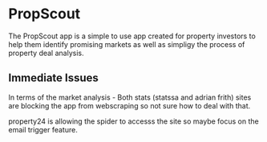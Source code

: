 # PropScout

The PropScout app is a simple to use app created for property investors to help them identify promising markets as well as simpligy the process of property deal analysis.

## Immediate Issues

In terms of the market analysis - Both stats (statssa and adrian frith) sites are blocking the app from webscraping so not sure how to deal with that.

property24 is allowing the spider to accesss the site so maybe focus on the email trigger feature.
